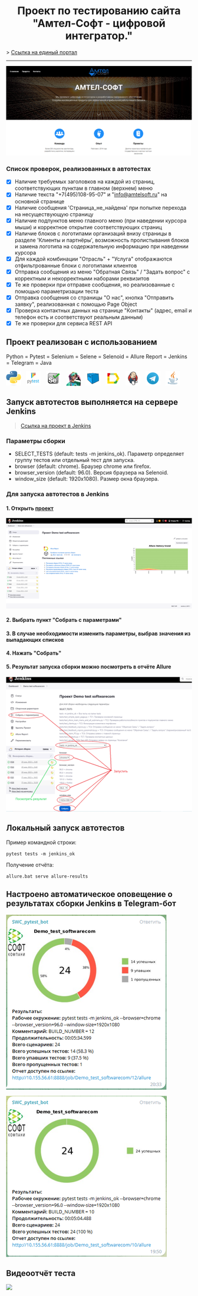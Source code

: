 <h1 align="center">Проект по тестированию сайта<br>"Амтел-Софт - цифровой интегратор."</h1>
> <a target="_blank" href="https://amtelsoft.ru/">Ссылка на единый портал</a>
<hr>

![This is an image](/design/images/main_page.PNG)

### Список проверок, реализованных в автотестах
- [x] Наличие требуемых заголовков на каждой из страниц, соответствующих пунктам в главном (верхнем) меню
- [x] Наличие текста "+7(495)108-95-07" и "info@amtelsoft.ru" на основной странице
- [x] Наличие сообщения 'Страница_не_найдена' при попытке перехода на несуществующую страницу
- [x] Наличие подпунктов меню главного меню (при наведении курсора мыши) и корректное открытие соответствующих страниц
- [x] Наличие блоков с логотипами организаций внизу страницы в разделе 'Клиенты и партнёры', возможность пролистывания блоков и замена логотипа на содержательную информацию при наведении курсора 
- [x] Для каждой комбинации "Отрасль" + "Услуга" отображаются отфильтрованные блоки с логотипами клиентов
- [x] Отправка сообщения из меню "Обратная Связь" / "Задать вопрос" с корректным и некорректными наборами реквизитов
- [x] Те же проверки при отправке сообщения, но реализованные с помощью параметризации теста
- [x] Отправка сообщения со страницы "О нас", кнопка "Отправить заявку", реализованная с помощью Page Object
- [x] Проверка контактных данных на странице "Контакты" (адрес, email и телефон есть и соответствуют реальным данным)
- [x] Те же проверки для сервиса REST API

## Проект реализован с использованием
Python = Pytest = Selenium = Selene = Selenoid = Allure Report = Jenkins = Telegram = Java

![](/design/icons/Python.png)&emsp;![](/design/icons/Pytest.png)&emsp;![](/design/icons/Selenium.png)&emsp;![](/design/icons/Selene.png)&emsp;![](/design/icons/Selenoid.png)&emsp;![](/design/icons/Allure_Report.png)&emsp;![](/design/icons/Jenkins.png)&emsp;![](/design/icons/Telegram.png)&emsp;![](/design/icons/Java.png)


## Запуск автотестов выполняется на сервере Jenkins
> <a target="_blank" href="http://10.155.56.61:8888/job/Demo test softwarecom/">Ссылка на проект в Jenkins</a>


### Параметры сборки

* SELECT_TESTS (default: tests -m jenkins_ok). Параметр определяет группу тестов или отдельный тест для запуска.
* browser (default: chrome). Браузер chrome или firefox.
* browser_version (default: 96.0). Версия браузера на Selenoid.
* window_size (default: 1920x1080). Размер окна браузера.


### Для запуска автотестов в Jenkins
#### 1. Открыть <a target="_blank" href="http://10.155.56.61:8888/job/Demo test softwarecom/">проект</a>

![](/design/images/jenkins1.PNG)

#### 2. Выбрать пункт "Собрать с параметрами"
#### 3. В случае необходимости изменить параметры, выбрав значения из выпадающих списков
#### 4. Нажать "Собрать"
#### 5. Результат запуска сборки можно посмотреть в отчёте Allure
![](/design/images/jenkins2.png)

## Локальный запуск автотестов
Пример командной строки:
```
pytest tests -m jenkins_ok
```

Получение отчёта:
```
allure.bat serve allure-results
```

## Настроено автоматическое оповещение о результатах сборки Jenkins в Telegram-бот
![](/design/images/telegram_bot_ru.PNG)

![](/design/images/telegram_bot_ru_green.PNG)

## Видеоотчёт теста
![](https://github.com/VladimirSedunov/softwarecom/blob/master/design/video/test_video.gif)

